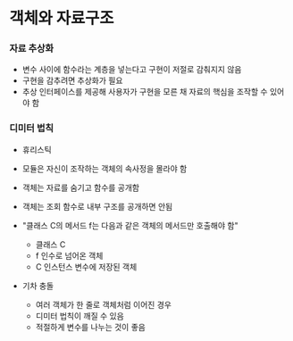 # 객체와 자료구조

### 자료 추상화
- 변수 사이에 함수라는 계층을 넣는다고 구현이 저절로 감춰지지 않음
- 구현을 감추려면 추상화가 필요
- 추상 인터페이스를 제공해 사용자가 구현을 모른 채 자료의 핵심을 조작할 수 있어야 함

### 디미터 법칙
- 휴리스틱
- 모듈은 자신이 조작하는 객체의 속사정을 몰라야 함 
- 객체는 자료를 숨기고 함수를 공개함
- 객체는 조회 함수로 내부 구조를 공개하면 안됨
- "클래스 C의 메서드 f는 다음과 같은 객체의 메서드만 호출해야 함"
  - 클래스 C
  - f 인수로 넘어온 객체
  - C 인스턴스 변수에 저장된 객체

- 기차 충돌
  - 여러 객체가 한 줄로 객체처럼 이어진 경우
  - 디미터 법칙이 깨질 수 있음
  - 적절하게 변수를 나누는 것이 좋음
